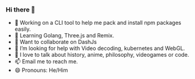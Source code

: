 ### Hi there 👋


- 🔭 Working on a CLI tool to help me pack and install npm packages easily.
- 🌱 Learning Golang, Three.js and Remix.
- 👯 Want to collaborate on DashJs
- 🤔 I’m looking for help with Video decoding, kubernetes and WebGL.
- 💬 I love to talk about history, anime, philosophy, videogames or code.
- 📫 Email me to reach me.
- 😄 Pronouns: He/Him
